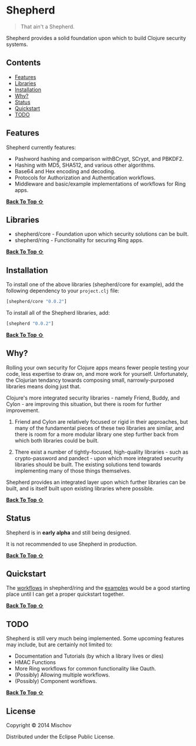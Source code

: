 # Shepherd

> That ain't a Shepherd.

Shepherd provides a solid foundation upon which to build Clojure security systems.

## Contents

- [Features](#features)
- [Libraries](#libraries)
- [Installation](#installation)
- [Why?](#why)
- [Status](#status)
- [Quickstart](#quickstart)
- [TODO](#todo)

## Features

Shepherd currently features:

- Pashword hashing and comparison withBCrypt, SCrypt, and PBKDF2.
- Hashing with MD5, SHA512, and various other algorithms.
- Base64 and Hex encoding and decoding.
- Protocols for Authorization and Authentication workflows.
- Middleware and basic/example implementations of workflows for Ring apps.

[**Back To Top ⇧**](#contents)

## Libraries

- shepherd/core - Foundation upon which security solutions can be built.
- shepherd/ring - Functionality for securing Ring apps.

[**Back To Top ⇧**](#contents)

## Installation

To install one of the above libraries (shepherd/core for example), add the following dependency to your `project.clj` file:

```clojure
[shepherd/core "0.0.2"]
```

To install all of the Shepherd libraries, add:

```clojure
[shepherd "0.0.2"]
```

[**Back To Top ⇧**](#contents)

## Why?

Rolling your own security for Clojure apps means fewer people testing your code, less expertise to draw on, and more work for yourself. Unfortunately, the Clojurian tendancy towards composing small, narrowly-purposed libraries means doing just that.

Clojure's more integrated security libraries - namely Friend, Buddy, and Cylon - are improving this situation, but there is room for further improvement.

1. Friend and Cylon are relatively focused or rigid in their approaches, but many of the fundamental pieces of these two libraries are similar, and there is room for a more modular library one step further back from which both libraries could be built.

2. There exist a number of tightly-focused, high-quality libraries - such as crypto-password and pandect - upon which more integrated security libraries should be built. The existing solutions tend towards implementing many of those things themselves.

Shepherd provides an integrated layer upon which further libraries can be built, and is itself built upon existing libraries where possible.

[**Back To Top ⇧**](#contents)

## Status

Shepherd is in **early alpha** and still being designed.

It is not recommended to use Shepherd in production.

[**Back To Top ⇧**](#contents)

## Quickstart

The [workflows](https://github.com/mischov/shepherd/tree/master/ring/src/shepherd/ring/workflow) in shepherd/ring and the [examples](https://github.com/mischov/shepherd-examples) would be a good starting place until I can get a proper quickstart together.

[**Back To Top ⇧**](#contents) 

## TODO

Shepherd is still very much being implemented. Some upcoming features may include, but are certainly not limited to:

- Documentation and Tutorials (by which a library lives or dies)
- HMAC Functions
- More Ring workflows for common functionality like Oauth.
- (Possibly) Allowing multiple workflows.
- (Possibly) Component workflows.

[**Back To Top ⇧**](#contents)

## License

Copyright © 2014 Mischov

Distributed under the Eclipse Public License.
